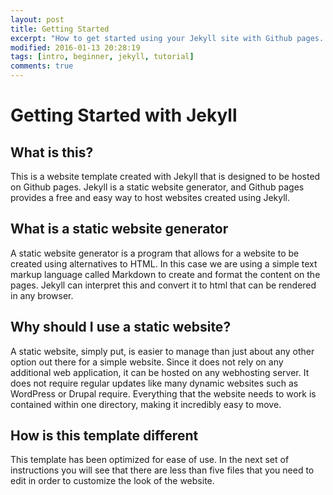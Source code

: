 ```yaml
---
layout: post
title: Getting Started
excerpt: "How to get started using your Jekyll site with Github pages. "
modified: 2016-01-13 20:28:19 
tags: [intro, beginner, jekyll, tutorial]
comments: true
---
```


# Getting Started with Jekyll

## What is this?
This is a website template created with Jekyll that is designed to be hosted on Github pages. Jekyll is a static website generator, and Github pages provides a free and easy way to host websites created using Jekyll. 

## What is a static website generator
A static website generator is a program that allows for a website to be created using alternatives to HTML. In this case we are using a simple text markup language called Markdown to create and format the content on the pages. Jekyll can interpret this and convert it to html that can be rendered in any browser. 

## Why should I use a static website?
A static website, simply put, is easier to manage than just about any other option out there for a simple website. Since it does not rely on any additional web application, it can be hosted on any webhosting server. It does not require regular updates like many dynamic websites such as WordPress or Drupal require. Everything that the website needs to work is contained within one directory, making it incredibly easy to move. 

## How is this template different
This template has been optimized for ease of use. In the next set of instructions you will see that there are less than five files that you need to edit in order to customize the look of the website. 

